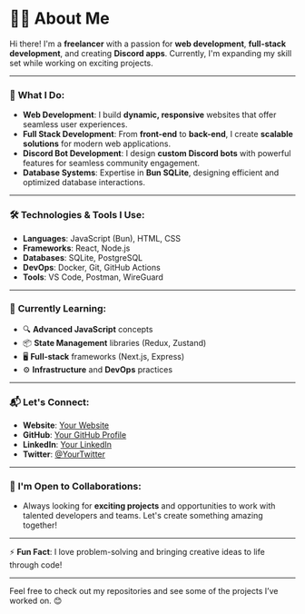 # 👨‍💻 About Me

Hi there! I'm a **freelancer** with a passion for **web development**, **full-stack development**, and creating **Discord apps**. Currently, I'm expanding my skill set while working on exciting projects.

---

### 💼 **What I Do:**

- **Web Development**: I build **dynamic, responsive** websites that offer seamless user experiences.
- **Full Stack Development**: From **front-end** to **back-end**, I create **scalable solutions** for modern web applications.
- **Discord Bot Development**: I design **custom Discord bots** with powerful features for seamless community engagement.
- **Database Systems**: Expertise in **Bun SQLite**, designing efficient and optimized database interactions.

---

### 🛠️ **Technologies & Tools I Use:**

- **Languages**: JavaScript (Bun), HTML, CSS
- **Frameworks**: React, Node.js
- **Databases**: SQLite, PostgreSQL
- **DevOps**: Docker, Git, GitHub Actions
- **Tools**: VS Code, Postman, WireGuard

---

### 🌱 **Currently Learning:**

- 🔍 **Advanced JavaScript** concepts
- 📦 **State Management** libraries (Redux, Zustand)
- 🖥️ **Full-stack** frameworks (Next.js, Express)
- ⚙️ **Infrastructure** and **DevOps** practices

---

### 📬 **Let's Connect:**

- **Website**: [Your Website](#)
- **GitHub**: [Your GitHub Profile](#)
- **LinkedIn**: [Your LinkedIn](#)
- **Twitter**: [@YourTwitter](#)

---

### 🤝 **I'm Open to Collaborations**:

- Always looking for **exciting projects** and opportunities to work with talented developers and teams. Let's create something amazing together!

---

⚡ **Fun Fact**: I love problem-solving and bringing creative ideas to life through code! 

---

Feel free to check out my repositories and see some of the projects I’ve worked on. 😊
